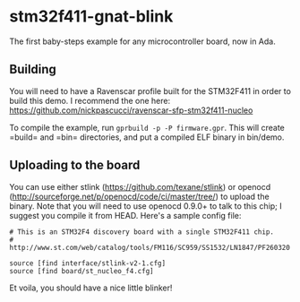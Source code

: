 stm32f411-gnat-blink
====================

The first baby-steps example for any microcontroller board, now in
Ada.

Building
--------

You will need to have a Ravenscar profile built for the STM32F411
in order to build this demo. I recommend the one here:
https://github.com/nickpascucci/ravenscar-sfp-stm32f411-nucleo

To compile the example, run ```gprbuild -p -P firmware.gpr```. This will
create =build= and =bin= directories, and put a compiled ELF binary in
bin/demo.

Uploading to the board
----------------------

You can use either stlink (https://github.com/texane/stlink) or
openocd (http://sourceforge.net/p/openocd/code/ci/master/tree/) to
upload the binary. Note that you will need to use openocd 0.9.0+ to
talk to this chip; I suggest you compile it from HEAD. Here's a sample
config file:

    # This is an STM32F4 discovery board with a single STM32F411 chip.
    # http://www.st.com/web/catalog/tools/FM116/SC959/SS1532/LN1847/PF260320

    source [find interface/stlink-v2-1.cfg]
    source [find board/st_nucleo_f4.cfg]

Et voila, you should have a nice little blinker!
